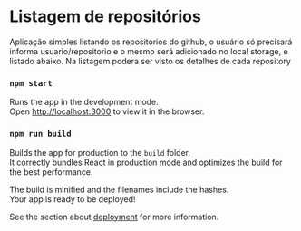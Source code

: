 # Listagem de repositórios

Aplicação simples listando os repositórios do github, o usuário só precisará informa usuario/repositorio e o mesmo será adicionado no local storage, e listado abaixo.
Na listagem podera ser visto os detalhes de cada repository

### `npm start`
Runs the app in the development mode.<br>
Open [http://localhost:3000](http://localhost:3000) to view it in the browser.

### `npm run build`

Builds the app for production to the `build` folder.<br>
It correctly bundles React in production mode and optimizes the build for the best performance.

The build is minified and the filenames include the hashes.<br>
Your app is ready to be deployed!

See the section about [deployment](https://facebook.github.io/create-react-app/docs/deployment) for more information.

